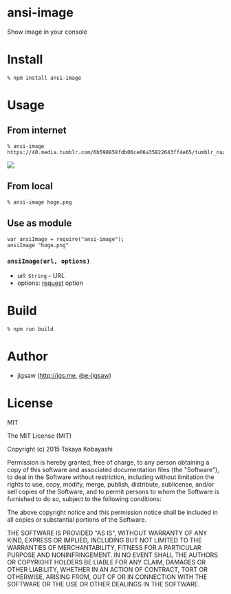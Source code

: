 ansi-image
==========

Show image in your console

# Install

```
% npm install ansi-image
```

# Usage

## From internet

```
% ansi-image https://40.media.tumblr.com/6b598858fdb06ce06a35822643ff4e65/tumblr_nua5vxXgju1s50zajo1_1280.jpg
```

![](https://cloud.githubusercontent.com/assets/557961/9709633/5d477c74-556a-11e5-8a19-90b8cdfacbd3.png)

## From local

```
% ansi-image hoge.png
```

## Use as module

```
var ansiImage = require("ansi-image");
ansiImage "hoge.png"
```

### `ansiImage(url, options)`

* url: `String` - URL
* options: [request](https://github.com/request/request) option

# Build

```
% npm run build
```

# Author

* jigsaw (http://jgs.me, [@e-jigsaw](http://github.com/e-jigsaw))

# License

MIT

The MIT License (MIT)

Copyright (c) 2015 Takaya Kobayashi

Permission is hereby granted, free of charge, to any person obtaining a copy of this software and associated documentation files (the "Software"), to deal in the Software without restriction, including without limitation the rights to use, copy, modify, merge, publish, distribute, sublicense, and/or sell copies of the Software, and to permit persons to whom the Software is furnished to do so, subject to the following conditions:

The above copyright notice and this permission notice shall be included in all copies or substantial portions of the Software.

THE SOFTWARE IS PROVIDED "AS IS", WITHOUT WARRANTY OF ANY KIND, EXPRESS OR IMPLIED, INCLUDING BUT NOT LIMITED TO THE WARRANTIES OF MERCHANTABILITY, FITNESS FOR A PARTICULAR PURPOSE AND NONINFRINGEMENT. IN NO EVENT SHALL THE AUTHORS OR COPYRIGHT HOLDERS BE LIABLE FOR ANY CLAIM, DAMAGES OR OTHER LIABILITY, WHETHER IN AN ACTION OF CONTRACT, TORT OR OTHERWISE, ARISING FROM, OUT OF OR IN CONNECTION WITH THE SOFTWARE OR THE USE OR OTHER DEALINGS IN THE SOFTWARE.
